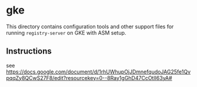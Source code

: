 # gke

This directory contains configuration tools and other support files for running
`registry-server` on GKE with ASM setup.

## Instructions

see https://docs.google.com/document/d/1rhUWhupOjJDmnefqudoJAG25fe1QvpqqZy8QCwS27F8/edit?resourcekey=0--8Ray1gGhD47CcOtlI63yA#